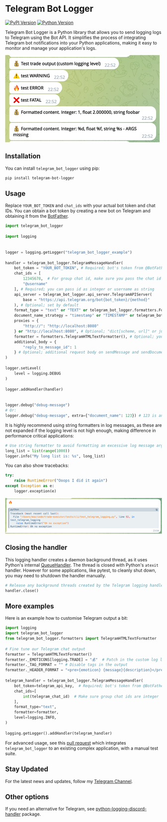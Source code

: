 # Telegram Bot Logger

[![PyPI Version](https://img.shields.io/pypi/v/telegram-bot-logger.svg)](https://pypi.org/project/telegram-bot-logger/)
[![Python Version](https://img.shields.io/pypi/pyversions/telegram-bot-logger.svg)](https://pypi.org/project/telegram-bot-logger/)

Telegram Bot Logger is a Python library that allows you to send logging logs to Telegram using the Bot API. It simplifies the process of integrating Telegram bot notifications into your Python applications, making it easy to monitor and manage your application's logs.

![screenshot](/screenshot.png)

## Installation

You can install `telegram_bot_logger` using pip:

```bash
pip install telegram-bot-logger
```


## Usage

Replace `YOUR_BOT_TOKEN` and `chat_ids` with your actual bot token and chat IDs. You can obtain a bot token by creating a new bot on Telegram and obtaining it from the [BotFather](https://t.me/BotFather).

```python
import telegram_bot_logger

import logging


logger = logging.getLogger("telegram_bot_logger_example")

handler = telegram_bot_logger.TelegramMessageHandler(
    bot_token = "YOUR_BOT_TOKEN", # Required; bot's token from @BotFather
    chat_ids = [
        12345678,  # For group chat id, make sure you pass the chat id as integer  
        "@username"
    ], # Required; you can pass id as integer or username as string
    api_server = telegram_bot_logger.api_server.TelegramAPIServer(
        base = "https://api.telegram.org/bot{bot_token}/{method}"
    ), # Optional; set by default
    format_type = "text" or "TEXT" or telegram_bot_logger.formatters.FormatType.TEXT, # Optional; also can be "DOCUMENT", by default it is "TEXT"
    document_name_strategy = "timestamp" or "TIMESTAMP" or telegram_bot_logger.formatters.DocumentNameStrategy.TIMESTAMP, # Optional; used to define documents' names; also can be "ARGUMENT", by default it is "TIMESTAMP"
    proxies = {
        "http://": "http://localhost:8080"
    } or "http://localhost:8080", # Optional; "dict[scheme, url]" or just "url"
    formatter = formatters.TelegramHTMLTextFormatter(), # Optional; you can create your own class inherited from formatters.TelegramBaseFormatter and pass it
    additional_body = {
        "reply_to_message_id": 1
    } # Optional; additional request body on sendMessage and sendDocument
)

logger.setLevel(
    level = logging.DEBUG
)

logger.addHandler(handler)


logger.debug("debug-message")
# Or:
logger.debug("debug-message", extra={"document_name": 123}) # 123 is an argument; to use this feature you need to set format_type = formatters.FormatType.DOCUMENT and document_name_strategy = formatters.DocumentNameStrategy.ARGUMENT
```

It is highly recommend using string formatters in log messages, as these are not expanded if the logging level is not high enough,
making difference in performance critical applications:

```python
# Use string formatter to avoid formatting an excessive log message argument 
long_list = list(range(1000))
logger.info("My long list is: %s", long_list)
```

You can also show tracebacks:

```python
try:
    raise RuntimeError("Ooops I did it again")
except Exception as e:
    logger.exception(e)

```

![exception](./screenshot-exception.png)

## Closing the handler

This logging handler creates a daemon background thread, as it uses Python's internal [QueueHandler](https://docs.python.org/3/library/logging.handlers.html#queuehandler). The thread is closed with Python's `atexit` handler. However for some applications, like pytest, to cleanly shut down, you may need to shutdown the handler manually.

```python
# Release any background threads created by the Telegram logging handler
handler.close()
```

## More examples

Here is an example how to customise Telegram output a bit:

```python
import logging
import telegram_bot_logger
from telegram_bot_logger.formatters import TelegramHTMLTextFormatter

# Fine tune our Telegram chat output
formatter = TelegramHTMLTextFormatter()
formatter._EMOTICONS[logging.TRADE] = "💰"  # Patch in the custom log level if you have added any
formatter._TAG_FORMAT = "" # Disable tags in the output
formatter._HEADER_FORMAT = "<pre>{emoticon} {message}{description}</pre>"  # Disable line no + module in the output

telegram_handler = telegram_bot_logger.TelegramMessageHandler(
    bot_token=telegram_api_key,  # Required; bot's token from @BotFather
    chat_ids=[
        int(telegram_chat_id)  # Make sure group chat ids are integer
    ],
    format_type="text",
    formatter=formatter,
    level=logging.INFO,
)

logging.getLogger().addHandler(telegram_handler)
```

For advanced usage, see this [pull request](https://github.com/tradingstrategy-ai/trade-executor/pull/1067) which integrates `telegram_bot_logger` to an existing complex application,
with a manual test suite.

## Stay Updated

For the latest news and updates, follow my [Telegram Channel](https://t.me/aryn_dev).

## Other options

If you need an alternative for Telegram, see [python-logging-discord-handler](https://github.com/tradingstrategy-ai/python-logging-discord-handler) package.
